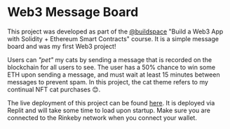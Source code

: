 # Web3 Message Board

This project was developed as part of the [@buildspace]( https://github.com/buildspace ) "Build a Web3 App with Solidity + Ethereum Smart Contracts" course. It is a simple message board and was my first Web3 project!

Users can _"pet"_ my cats by sending a message that is recorded on the blockchain for all users to see. The user has a 50% chance to win some ETH upon sending a message, and must wait at least 15 minutes between messages to prevent spam. In this project, the cat theme refers to my continual NFT cat purchases 😊.

The live deployment of this project can be found [here](https://waveportal-baseline-student.lgingerich.repl.co/). It is deployed via Replit and will take some time to load upon startup. Make sure you are connected to the Rinkeby network when you connect your wallet.
